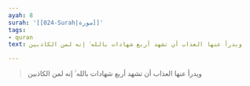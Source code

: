 ```yaml
---
ayah: 8
surah: '[[024-Surah|سورة]]'
tags:
- quran
text: ويدرأ عنها العذاب أن تشهد أربع شهادات بالله ۙ إنه لمن الكاذبين

---
```

> ويدرأ عنها العذاب أن تشهد أربع شهادات بالله ۙ إنه لمن الكاذبين
